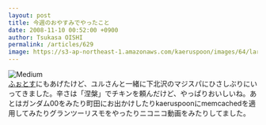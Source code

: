 ```yaml
---
layout: post
title: 今週のおやすみでやったこと
date: 2008-11-10 00:52:00 +0900
author: Tsukasa OISHI
permalink: /articles/629
image: https://s3-ap-northeast-1.amazonaws.com/kaeruspoon/images/64/large.JPG?1300876237
---
```



![Medium](https://s3-ap-northeast-1.amazonaws.com/kaeruspoon/images/64/medium.JPG?1300876237)  
 [ふぉとす](http://photosu.kaeruspoon.net/users/1/images/36)にもあげたけど、ユルさんと一緒に下北沢のマジスパにひさしぶりにいってきました。辛さは「涅槃」でチキンを頼んだけど、やっぱりおいしいね。あとはガンダム00をみたり町田にお出かけしたりkaeruspoonにmemcachedを適用してみたりグランツーリスモをやったりニコニコ動画をみたりしてました。  

